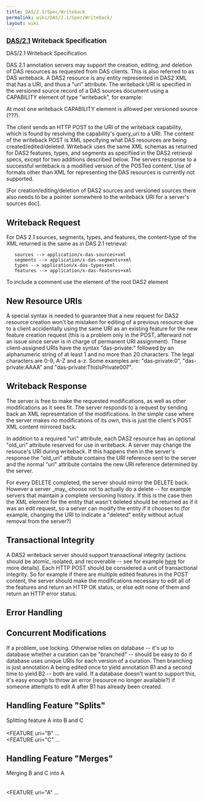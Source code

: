 ```yaml
---
title: DAS/2.1/Spec/Writeback
permalink: wiki/DAS/2.1/Spec/Writeback/
layout: wiki
---
```


**<big>[DAS/2.1](/wiki/DAS/2.1/Spec "wikilink") Writeback
Specification</big>**

DAS/2.1 Writeback Specification

DAS 2.1 annotation servers may support the creation, editing, and
deletion of DAS resources as requested from DAS clients. This is also
referred to as DAS writeback. A DAS2 resource is any entity represented
in DAS2 XML that has a URI, and thus a "uri" attribute. The writeback
URI is specified in the versioned source record of a DAS sources
document using a CAPABILITY element of type "writeback", for example:

<CAPABILITY type="writeback" query_uri="http://www.biodas.org/das2/h_sapiens/v35/writeback" />

At most one writeback CAPABILITY element is allowed per versioned source
(???).

The client sends an HTTP POST to the URI of the writeback capability,
which is found by resolving the capability's query\_uri to a URI. The
content of the writeback POST is XML specifying what DAS resources are
being created/edited/deleted. Writeback uses the same XML schemas as
returned for DAS2 features, types, and segments as specifiied in the
DAS2 retrieval specs, except for two additions described below. The
servers response to a successful writeback is a modified version of the
POSTed content. Use of formats other than XML for representing the DAS
resources is currently not supported.

\[For creation/editing/deletion of DAS2 sources and versioned sources
there also needs to be a pointer somewhere to the writeback URI for a
server's sources doc\].

Writeback Request
-----------------

For DAS 2.1 sources, segments, types, and features, the content-type of
the XML returned is the same as in DAS 2.1 retrieval:

`   sources --> application/x-das-sources+xml`  
`   segments --> application/x-das-segments+xml`  
`   types --> application/x-das-types+xml`  
`   features --> application/x-das-features+xml`

To include a comment use the <PROP> element of the root DAS2 element

New Resource URIs
-----------------

A special syntax is needed to guarantee that a new request for DAS2
resource creation won't be mistaken for editing of a previous resource
due to a client accidentally using the same URI as an existing feature
for the new feature creation request (this is a problem only in the
POST, afterward not an issue since server is in charge of permanent URI
assignment). These client-assigned URIs have the syntax "das-private:"
followed by an alphanumeric string of at least 1 and no more than 20
characters. The legal characters are 0-9, A-Z and a-z. Some examples
are: "das-private:0", "das-private:AAAA" and
"das-private:ThisIsPrivate007".

Writeback Response
------------------

The server is free to make the requested modifications, as well as other
modifications as it sees fit. The server responds to a request by
sending back an XML representation of the modifications. In the simple
case where the server makes no modifications of its own, this is just
the client's POST XML content mirrored back.

In addition to a required "uri" attribute, each DAS2 resource has an
optional "old\_uri" attribute reserved for use in writeback. A server
may change the resouce's URI during writeback. If this happens then in
the server's response the "old\_uri" attibute contains the URI reference
sent to the server and the normal "uri" attribute contains the new URI
reference determined by the server.

For every DELETE completed, the server should mirror the DELETE back.
However a server \_may\_ choose not to actually do a delete -- for
example servers that maintain a complete versioning history. If this is
the case then the XML element for the entity that wasn't deleted should
be returned as if it was an edit request, so a server can modify the
entity if it chooses to (for example, changing the URI to indicate a
"deleted" entity without actual removal from the server?)

Transactional Integrity
-----------------------

A DAS2 writeback server should support transactional integrity (actions
should be atomic, isolated, and recoverable -- see for example
[here](http://safari.oreilly.com/0321375777/ch13) for more details).
Each HTTP POST should be considered a unit of transactional integrity.
So for example if there are multiple edited features in the POST
content, the server should make the modifications necessary to edit all
of the features and return an HTTP OK status, or else edit none of them
and return an HTTP error status.

Error Handling
--------------

Concurrent Modifications
------------------------

If a problem, use locking. Otherwise relies on database -- it's up to
database whether a curation can be "branched" -- should be easy to do if
database uses unique URIs for each version of a curation. Then branching
is just annotation A being edited once to yield annotation B1 and a
second time to yield B2 -- both are valid. If a database doesn't want to
support this, it's easy enough to throw an error (resource no longer
available?) if someone attempts to edit A after B1 has already been
created.

Handling Feature "Splits"
-------------------------

Splitting feature A into B and C  
<DELETE uri="A" />  
&lt;FEATURE uri="B" ...  
&lt;FEATURE uri="C" ...  

Handling Feature "Merges"
-------------------------

Merging B and C into A  
<DELETE uri="B" />  
<DELETE uri="C" />  
&lt;FEATURE uri="A" ...  

